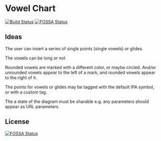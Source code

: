 # Vowel Chart

[![Build Status](https://travis-ci.org/schweinebauch-heroes/vowelchart.svg?branch=master)](https://travis-ci.org/schweinebauch-heroes/vowelchart)
[![FOSSA Status](https://app.fossa.io/api/projects/git%2Bgithub.com%2Fschweinebauch-heroes%2Fvowelchart.svg?type=shield)](https://app.fossa.io/projects/git%2Bgithub.com%2Fschweinebauch-heroes%2Fvowelchart?ref=badge_shield)

## Ideas

The user can insert a series of single points (single vowels) or glides.

The vowels can be long or not

Rounded vowels are marked with a different color, or maybe circled. And/or unrounded vowels appear to the left of a mark, and rounded vowels appear to the right of it.

The points for vowels or glides may be tagged with the default IPA symbol, or with a custom tag.

The a state of the diagram must be sharable e.g. any parameters should appear as URL parameters.


## License
[![FOSSA Status](https://app.fossa.io/api/projects/git%2Bgithub.com%2Fschweinebauch-heroes%2Fvowelchart.svg?type=large)](https://app.fossa.io/projects/git%2Bgithub.com%2Fschweinebauch-heroes%2Fvowelchart?ref=badge_large)